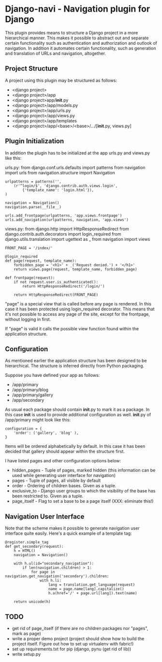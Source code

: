 # Django-navi - Navigation plugin for Django

This plugin provides means to structure a Django project in a more hierarchical
manner. This makes it possible to abstract out and separate certain
functionality such as authentication and authorization and outlook of
navigation. In addition it automates certain functionality, such as generation
and translation of URLs and navigation, altogether.

## Project Structure

A project using this plugin may be structured as follows:
* &lt;django project&gt;
* &lt;django project&gt;/app
* &lt;django project&gt;app/__init__.py
* &lt;django project&gt;/app/models.py
* &lt;django project&gt;/app/urls.py
* &lt;django project&gt;/app/views.py
* &lt;django project&gt;/app/templates
* &lt;django project&gt;/app/&lt;base&gt;/&lt;base&gt;/.../[__init__.py, views.py]

## Plugin Initialization

In addition the plugin has to be initialized at the app urls.py and views.py
like this:

urls.py:
    from django.conf.urls.defaults import patterns
    from navigation import urls
    from navigation.structure import Navigation

    urlpatterns = patterns('',
        (r'^login/$', 'django.contrib.auth.views.login',
            {'template_name': 'login.html'}),
    )

    navigation = Navigation()
    navigation.parse(__file__)

    urls.add_frontpage(urlpatterns, 'app.views.frontpage')
    urls.add_navigation(urlpatterns, navigation, 'app.views')

views.py:
    from django.http import HttpResponseRedirect
    from django.contrib.auth.decorators import login_required
    from django.utils.translation import ugettext as _
    from navigation import views

    FRONT_PAGE = '/index/'

    @login_required
    def page(request, template_name):
        forbidden_page = '<h1>' + _('Request denied.') + '</h1>'
        return views.page(request, template_name, forbidden_page)

    def frontpage(request):
        if not request.user.is_authenticated():
            return HttpResponseRedirect('/login/')

        return HttpResponseRedirect(FRONT_PAGE)

"page" is a special view that is called before any page is rendered. In this
case it has been protected using login_required decorator. This means that
it's not possible to access any page of the site, except for the frontpage,
without logging in first.

If "page" is valid it calls the possible view function found within the
application structure.

## Configuration

As mentioned earlier the application structure has been designed to be
hierarchical. The structure is inferred directly from Python packaging.

Suppose you have defined your app as follows:
* /app/primary
* /app/primary/blog
* /app/primary/gallery
* /app/secondary

As usual each package should contain __init__.py to mark it as a package. In
this case __init__ is used to provide additional configuration as well.
__init__.py of /app/primary might look like this:

    configuration = {
        'order': ('gallery', 'blog' ),
    }

Items will be ordered alphabetically by default. In this case it has been
decided that gallery should appear within the structure first.

I have listed pages and other configuration options below:
* hidden_pages - Tuple of pages, marked hidden (this information can be used
while generating user interface for navigation)
* pages - Tuple of pages, all visible by default
* order - Ordering of children bases. Given as a tuple.
* exclusive_to - Django user groups to which the visibility of the base has
been restricted to. Given as a tuple.
* page_itself - Flag to set a base to be a page itself (XXX: eliminate this!)

## Navigation User Interface

Note that the scheme makes it possible to generate navigation user interface
quite easily. Here's a quick example of a template tag:

    @register.simple_tag
    def get_secondary(request):
        h = HTML()
        navigation = Navigation()

        with h.ul(id="secondary_navigation"):
            if len(navigation.children) > 1:
                for page in navigation.get_navigation('secondary').children:
                    with h.li:
                        lang = translation.get_language(request)
                        name = page.name[lang].capitalize()
                        h.a(href='/' + page.url[lang]).text(name)

        return unicode(h)

## TODO

- get rid of page_itself (if there are no children packages nor "pages", mark
as page)
- write a proper demo project (project should show how to build the project
itself. Figure out how to set up virtualenv with fabric!)
- set up requirements.txt for pip (django, pynu (get rid of lib))
- write setup.py
